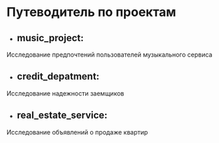 # Путеводитель по проектам

- ## music_project: 
Исследование предпочтений пользователей музыкального сервиса
- ## credit_depatment:
Исследование надежности заемщиков 
- ## real_estate_service:
Исследование объявлений о продаже квартир
